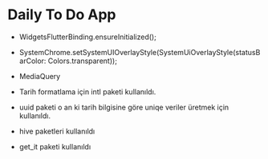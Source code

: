 # Daily To Do App

* WidgetsFlutterBinding.ensureInitialized();
* SystemChrome.setSystemUIOverlayStyle(SystemUiOverlayStyle(statusBarColor: Colors.transparent));
* MediaQuery

* Tarih formatlama için intl paketi kullanıldı.
* uuid paketi o an ki tarih bilgisine göre uniqe veriler üretmek için kullanıldı.
* hive paketleri kullanıldı
* get_it paketi kullanıldı